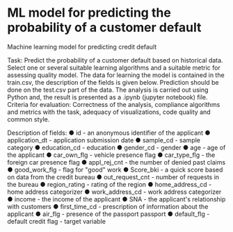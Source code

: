 # ML model for predicting the probability of a customer default
Machine learning model for predicting credit default

Task:
Predict the probability of a customer default based on historical data. Select one or several suitable
learning algorithms and a suitable metric for assessing quality model. The data for learning the model is
contained in the train.csv, the description of the fields is given below.
Prediction should be done on the test.csv part of the data. The analysis is carried out using Python and,
the result is presented as a .ipynb (jupyter notebook) file.
Criteria for evaluation: Correctness of the analysis, compliance algorithms and metrics with the task,
adequacy of visualizations, code quality and common style.

Description of fields:
● id - an anonymous identifier of the applicant
● application_dt - application submission date
● sample_cd - sample category
● education_cd - education
● gender_cd - gender
● age - age of the applicant
● car_own_flg - vehicle presence flag
● car_type_flg - the foreign car presence flag
● appl_rej_cnt - the number of denied past claims
● good_work_flg - flag for "good" work
● Score_bki - a quick score based on data from the credit bureau
● out_request_cnt - number of requests in the bureau
● region_rating - rating of the region
● home_address_cd - home address categorizer
● work_address_cd - work address categorizer
● income - the income of the applicant
● SNA - the applicant's relationship with customers
● first_time_cd - prescription of information about the applicant
● air_flg - presence of the passport passport
● default_flg - default credit flag - target variable
